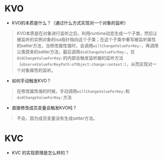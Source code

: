 
# KVO
- KVO的本质是什么？（通过什么方式实现对一个对象的监听）
> KVO本质是在对象进行监听之后，利用runtime动态生成一个子类，然后让被监听的实例对象的isa指针指向这个子类；在这个子类中重写被监听属性的setter方法，当修改属性值时，会调用`willChangeValueForKey:`，再调用父类原来的setter方法，最后调用`didChangeValueForKey:`，在`didChangeValueForKey:`的内部会触发监听器的监听方法（`observeValueForKeyPath:ofObject:change:context:`），从而实现对一个对象属性的监听。

- 如何手动触发KVO？
> 在修改属性值的时候，手动调用`willChangeValueForKey:`和`didChangeValueForKey:`方法

- 直接修改成员变量会触发KVO吗？
> 不会，因为成员变量没有生成setter方法。

# KVC
- KVC 的实现原理是怎么样的？
